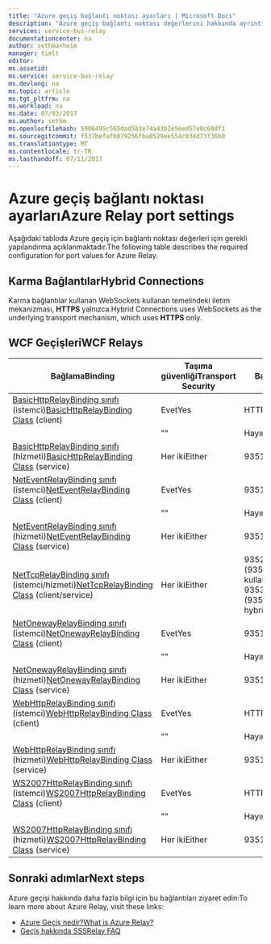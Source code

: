 ```yaml
---
title: "Azure geçiş bağlantı noktası ayarları | Microsoft Docs"
description: "Azure geçiş bağlantı noktası değerlerini hakkında ayrıntılar."
services: service-bus-relay
documentationcenter: na
author: sethmanheim
manager: timlt
editor: 
ms.assetid: 
ms.service: service-bus-relay
ms.devlang: na
ms.topic: article
ms.tgt_pltfrm: na
ms.workload: na
ms.date: 07/03/2017
ms.author: sethm
ms.openlocfilehash: 5906495c565dad583e74a43b2e5eed57e0c68df1
ms.sourcegitcommit: f537befafb079256fba0529ee554c034d73f36b0
ms.translationtype: MT
ms.contentlocale: tr-TR
ms.lasthandoff: 07/11/2017
---
```

# <a name="azure-relay-port-settings"></a><span data-ttu-id="5d683-103">Azure geçiş bağlantı noktası ayarları</span><span class="sxs-lookup"><span data-stu-id="5d683-103">Azure Relay port settings</span></span>

<span data-ttu-id="5d683-104">Aşağıdaki tabloda Azure geçiş için bağlantı noktası değerleri için gerekli yapılandırma açıklanmaktadır.</span><span class="sxs-lookup"><span data-stu-id="5d683-104">The following table describes the required configuration for port values for Azure Relay.</span></span>

## <a name="hybrid-connections"></a><span data-ttu-id="5d683-105">Karma Bağlantılar</span><span class="sxs-lookup"><span data-stu-id="5d683-105">Hybrid Connections</span></span>
<span data-ttu-id="5d683-106">Karma bağlantılar kullanan WebSockets kullanan temelindeki iletim mekanizması, **HTTPS** yalnızca.</span><span class="sxs-lookup"><span data-stu-id="5d683-106">Hybrid Connections uses WebSockets as the underlying transport mechanism, which uses **HTTPS** only.</span></span> 

## <a name="wcf-relays"></a><span data-ttu-id="5d683-107">WCF Geçişleri</span><span class="sxs-lookup"><span data-stu-id="5d683-107">WCF Relays</span></span>
  
|<span data-ttu-id="5d683-108">Bağlama</span><span class="sxs-lookup"><span data-stu-id="5d683-108">Binding</span></span>|<span data-ttu-id="5d683-109">Taşıma güvenliği</span><span class="sxs-lookup"><span data-stu-id="5d683-109">Transport Security</span></span>|<span data-ttu-id="5d683-110">Bağlantı noktası</span><span class="sxs-lookup"><span data-stu-id="5d683-110">Port</span></span>|  
|-------------|------------------------|----------|  
|<span data-ttu-id="5d683-111">[BasicHttpRelayBinding sınıfı](/dotnet/api/microsoft.servicebus.basichttprelaybinding) (istemci)</span><span class="sxs-lookup"><span data-stu-id="5d683-111">[BasicHttpRelayBinding Class](/dotnet/api/microsoft.servicebus.basichttprelaybinding) (client)</span></span>|<span data-ttu-id="5d683-112">Evet</span><span class="sxs-lookup"><span data-stu-id="5d683-112">Yes</span></span>|<span data-ttu-id="5d683-113">HTTPS</span><span class="sxs-lookup"><span data-stu-id="5d683-113">HTTPS</span></span>| 
| |<span data-ttu-id="5d683-114">"</span><span class="sxs-lookup"><span data-stu-id="5d683-114">"</span></span> |<span data-ttu-id="5d683-115">Hayır</span><span class="sxs-lookup"><span data-stu-id="5d683-115">No</span></span>|<span data-ttu-id="5d683-116">HTTP</span><span class="sxs-lookup"><span data-stu-id="5d683-116">HTTP</span></span>|  
|<span data-ttu-id="5d683-117">[BasicHttpRelayBinding sınıfı](/dotnet/api/microsoft.servicebus.basichttprelaybinding) (hizmeti)</span><span class="sxs-lookup"><span data-stu-id="5d683-117">[BasicHttpRelayBinding Class](/dotnet/api/microsoft.servicebus.basichttprelaybinding) (service)</span></span>|<span data-ttu-id="5d683-118">Her iki</span><span class="sxs-lookup"><span data-stu-id="5d683-118">Either</span></span>|<span data-ttu-id="5d683-119">9351/HTTP</span><span class="sxs-lookup"><span data-stu-id="5d683-119">9351/HTTP</span></span>|  
|<span data-ttu-id="5d683-120">[NetEventRelayBinding sınıfı](/dotnet/api/microsoft.servicebus.neteventrelaybinding) (istemci)</span><span class="sxs-lookup"><span data-stu-id="5d683-120">[NetEventRelayBinding Class](/dotnet/api/microsoft.servicebus.neteventrelaybinding) (client)</span></span>|<span data-ttu-id="5d683-121">Evet</span><span class="sxs-lookup"><span data-stu-id="5d683-121">Yes</span></span>|<span data-ttu-id="5d683-122">9351/HTTPS</span><span class="sxs-lookup"><span data-stu-id="5d683-122">9351/HTTPS</span></span>|  
||<span data-ttu-id="5d683-123">"</span><span class="sxs-lookup"><span data-stu-id="5d683-123">"</span></span> |<span data-ttu-id="5d683-124">Hayır</span><span class="sxs-lookup"><span data-stu-id="5d683-124">No</span></span>|<span data-ttu-id="5d683-125">9350/HTTP</span><span class="sxs-lookup"><span data-stu-id="5d683-125">9350/HTTP</span></span>|  
|<span data-ttu-id="5d683-126">[NetEventRelayBinding sınıfı](/dotnet/api/microsoft.servicebus.neteventrelaybinding) (hizmeti)</span><span class="sxs-lookup"><span data-stu-id="5d683-126">[NetEventRelayBinding Class](/dotnet/api/microsoft.servicebus.neteventrelaybinding) (service)</span></span>|<span data-ttu-id="5d683-127">Her iki</span><span class="sxs-lookup"><span data-stu-id="5d683-127">Either</span></span>|<span data-ttu-id="5d683-128">9351/HTTP</span><span class="sxs-lookup"><span data-stu-id="5d683-128">9351/HTTP</span></span>|  
|<span data-ttu-id="5d683-129">[NetTcpRelayBinding sınıfı](/dotnet/api/microsoft.servicebus.nettcprelaybinding) (istemci/hizmeti)</span><span class="sxs-lookup"><span data-stu-id="5d683-129">[NetTcpRelayBinding Class](/dotnet/api/microsoft.servicebus.nettcprelaybinding) (client/service)</span></span>|<span data-ttu-id="5d683-130">Her iki</span><span class="sxs-lookup"><span data-stu-id="5d683-130">Either</span></span>|<span data-ttu-id="5d683-131">9352/5671/HTTP (9352/karma kullanıyorsanız 9353)</span><span class="sxs-lookup"><span data-stu-id="5d683-131">5671/9352/HTTP (9352/9353 if using hybrid)</span></span>|  
|<span data-ttu-id="5d683-132">[NetOnewayRelayBinding sınıfı](/dotnet/api/microsoft.servicebus.netonewayrelaybinding) (istemci)</span><span class="sxs-lookup"><span data-stu-id="5d683-132">[NetOnewayRelayBinding Class](/dotnet/api/microsoft.servicebus.netonewayrelaybinding) (client)</span></span>|<span data-ttu-id="5d683-133">Evet</span><span class="sxs-lookup"><span data-stu-id="5d683-133">Yes</span></span>|<span data-ttu-id="5d683-134">9351/HTTPS</span><span class="sxs-lookup"><span data-stu-id="5d683-134">9351/HTTPS</span></span>|  
||<span data-ttu-id="5d683-135">"</span><span class="sxs-lookup"><span data-stu-id="5d683-135">"</span></span> |<span data-ttu-id="5d683-136">Hayır</span><span class="sxs-lookup"><span data-stu-id="5d683-136">No</span></span>|<span data-ttu-id="5d683-137">9350/HTTP</span><span class="sxs-lookup"><span data-stu-id="5d683-137">9350/HTTP</span></span>|  
|<span data-ttu-id="5d683-138">[NetOnewayRelayBinding sınıfı](/dotnet/api/microsoft.servicebus.netonewayrelaybinding) (hizmeti)</span><span class="sxs-lookup"><span data-stu-id="5d683-138">[NetOnewayRelayBinding Class](/dotnet/api/microsoft.servicebus.netonewayrelaybinding) (service)</span></span>|<span data-ttu-id="5d683-139">Her iki</span><span class="sxs-lookup"><span data-stu-id="5d683-139">Either</span></span>|<span data-ttu-id="5d683-140">9351/HTTP</span><span class="sxs-lookup"><span data-stu-id="5d683-140">9351/HTTP</span></span>|  
|<span data-ttu-id="5d683-141">[WebHttpRelayBinding sınıfı](/dotnet/api/microsoft.servicebus.webhttprelaybinding) (istemci)</span><span class="sxs-lookup"><span data-stu-id="5d683-141">[WebHttpRelayBinding Class](/dotnet/api/microsoft.servicebus.webhttprelaybinding) (client)</span></span>|<span data-ttu-id="5d683-142">Evet</span><span class="sxs-lookup"><span data-stu-id="5d683-142">Yes</span></span>|<span data-ttu-id="5d683-143">HTTPS</span><span class="sxs-lookup"><span data-stu-id="5d683-143">HTTPS</span></span>|  
||<span data-ttu-id="5d683-144">"</span><span class="sxs-lookup"><span data-stu-id="5d683-144">"</span></span> |<span data-ttu-id="5d683-145">Hayır</span><span class="sxs-lookup"><span data-stu-id="5d683-145">No</span></span>|<span data-ttu-id="5d683-146">HTTP</span><span class="sxs-lookup"><span data-stu-id="5d683-146">HTTP</span></span>|  
|<span data-ttu-id="5d683-147">[WebHttpRelayBinding sınıfı](/dotnet/api/microsoft.servicebus.webhttprelaybinding) (hizmeti)</span><span class="sxs-lookup"><span data-stu-id="5d683-147">[WebHttpRelayBinding Class](/dotnet/api/microsoft.servicebus.webhttprelaybinding) (service)</span></span>|<span data-ttu-id="5d683-148">Her iki</span><span class="sxs-lookup"><span data-stu-id="5d683-148">Either</span></span>|<span data-ttu-id="5d683-149">9351/HTTP</span><span class="sxs-lookup"><span data-stu-id="5d683-149">9351/HTTP</span></span>|  
|<span data-ttu-id="5d683-150">[WS2007HttpRelayBinding sınıfı](/dotnet/api/microsoft.servicebus.ws2007httprelaybinding) (istemci)</span><span class="sxs-lookup"><span data-stu-id="5d683-150">[WS2007HttpRelayBinding Class](/dotnet/api/microsoft.servicebus.ws2007httprelaybinding) (client)</span></span>|<span data-ttu-id="5d683-151">Evet</span><span class="sxs-lookup"><span data-stu-id="5d683-151">Yes</span></span>|<span data-ttu-id="5d683-152">HTTPS</span><span class="sxs-lookup"><span data-stu-id="5d683-152">HTTPS</span></span>|  
||<span data-ttu-id="5d683-153">"</span><span class="sxs-lookup"><span data-stu-id="5d683-153">"</span></span> |<span data-ttu-id="5d683-154">Hayır</span><span class="sxs-lookup"><span data-stu-id="5d683-154">No</span></span>|<span data-ttu-id="5d683-155">HTTP</span><span class="sxs-lookup"><span data-stu-id="5d683-155">HTTP</span></span>|  
|<span data-ttu-id="5d683-156">[WS2007HttpRelayBinding sınıfı](/dotnet/api/microsoft.servicebus.ws2007httprelaybinding) (hizmeti)</span><span class="sxs-lookup"><span data-stu-id="5d683-156">[WS2007HttpRelayBinding Class](/dotnet/api/microsoft.servicebus.ws2007httprelaybinding) (service)</span></span>|<span data-ttu-id="5d683-157">Her iki</span><span class="sxs-lookup"><span data-stu-id="5d683-157">Either</span></span>|<span data-ttu-id="5d683-158">9351/HTTP</span><span class="sxs-lookup"><span data-stu-id="5d683-158">9351/HTTP</span></span>|

## <a name="next-steps"></a><span data-ttu-id="5d683-159">Sonraki adımlar</span><span class="sxs-lookup"><span data-stu-id="5d683-159">Next steps</span></span>
<span data-ttu-id="5d683-160">Azure geçişi hakkında daha fazla bilgi için bu bağlantıları ziyaret edin:</span><span class="sxs-lookup"><span data-stu-id="5d683-160">To learn more about Azure Relay, visit these links:</span></span>
* [<span data-ttu-id="5d683-161">Azure Geçiş nedir?</span><span class="sxs-lookup"><span data-stu-id="5d683-161">What is Azure Relay?</span></span>](relay-what-is-it.md)
* [<span data-ttu-id="5d683-162">Geçiş hakkında SSS</span><span class="sxs-lookup"><span data-stu-id="5d683-162">Relay FAQ</span></span>](relay-faq.md)
